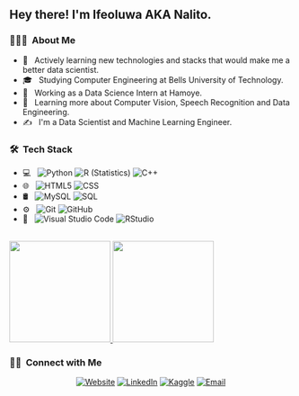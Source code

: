 <h2> Hey there! I'm Ifeoluwa AKA <b>Nalito</b>.</h2>

<h3> 👨🏻‍💻 &nbsp;About Me </h3>

- 🤔 &nbsp; Actively learning new technologies and stacks that would make me a better data scientist.
- 🎓 &nbsp; Studying Computer Engineering at Bells University of Technology.
- 💼 &nbsp; Working as a Data Science Intern at Hamoye.
- 🌱 &nbsp; Learning more about Computer Vision, Speech Recognition and Data Engineering.
- ✍️ &nbsp; I'm a Data Scientist and Machine Learning Engineer.

<h3> 🛠 &nbsp;Tech Stack</h3>

- 💻 &nbsp;
  ![Python](https://img.shields.io/badge/-Python-333333?style=flat&logo=python)
  ![R (Statistics)](https://img.shields.io/badge/-R-333333?style=flat&logo=R&logoColor=276DC3)
  ![C++](https://img.shields.io/badge/-C++-333333?style=flat&logo=C%2B%2B&logoColor=00599C)
- 🌐 &nbsp;
  ![HTML5](https://img.shields.io/badge/-HTML5-333333?style=flat&logo=HTML5)
  ![CSS](https://img.shields.io/badge/-CSS-333333?style=flat&logo=CSS3&logoColor=1572B6)
- 🛢 &nbsp;
  ![MySQL](https://img.shields.io/badge/-MySQL-333333?style=flat&logo=mysql)
  ![SQL](https://img.shields.io/badge/-SQL-red)
- ⚙️ &nbsp;
  ![Git](https://img.shields.io/badge/-Git-333333?style=flat&logo=git)
  ![GitHub](https://img.shields.io/badge/-GitHub-333333?style=flat&logo=github)
- 🔧 &nbsp;
  ![Visual Studio Code](https://img.shields.io/badge/-Visual%20Studio%20Code-333333?style=flat&logo=visual-studio-code&logoColor=007ACC)
  ![RStudio](https://img.shields.io/badge/-RStudio-333333?style=flat&logo=rstudio)


<br/>

<a href="https://github.com/Nalito">
  <img height="180em" src="https://github-readme-stats.vercel.app/api?username=Nalito&theme=buefy&show_icons=true" />
  <img height="180em" src="https://github-readme-stats.vercel.app/api/top-langs/?username=Nalito&theme=buefy&layout=compact" />
</a>

<br/>

<h3> 🤝🏻 &nbsp;Connect with Me </h3>

<p align="center">
<a href="https://nalito.github.io/"><img alt="Website" src="https://img.shields.io/badge/Website-blue?style=flat-square&logo=google-chrome"></a>
<a href="https://www.linkedin.com/in/ifeoluwa-oduwaiye-ab3a95200/"><img alt="LinkedIn" src="https://img.shields.io/badge/LinkedIn-blue?style=flat-square&logo=linkedin"></a>
<a href="https://www.kaggle.com/ifeoluwaoduwaiye"><img alt="Kaggle" src="https://img.shields.io/badge/-kaggle-blue?style=flat-square&logo=kaggle"></a>
<a href="ifeoluwaoduwaiye@gmail.com"><img alt="Email" src="https://img.shields.io/badge/Email-blue?style=flat-square&logo=gmail"></a>
</p>
